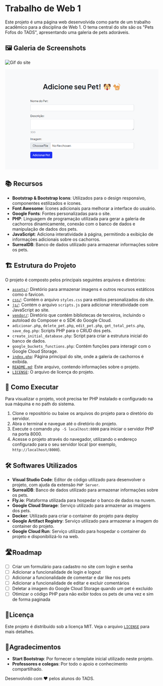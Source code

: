 # Trabalho de Web 1

Este projeto é uma página web desenvolvida como parte de um trabalho acadêmico para a disciplina de Web 1. O tema central do site são os "Pets Fofos do TADS", apresentando uma galeria de pets adoráveis.

## 🖼️ Galeria de Screenshots

![Gif do site](./assets/msedge_2rz9YuWhbc.gif)

![Adicionar um Pet](./assets/adicionar_pet.png)

## 📚 Recursos

- **Bootstrap & Bootstrap Icons**: Utilizados para o design responsivo, componentes estilizados e ícones.
- **Font Awesome**: Ícones adicionais para melhorar a interface do usuário.
- **Google Fonts**: Fontes personalizadas para o site.
- **PHP**: Linguagem de programação utilizada para gerar a galeria de cachorros dinamicamente, conexão com o banco de dados e manipulação de dados dos pets.
- **JavaScript**: Adiciona interatividade à página, permitindo a exibição de informações adicionais sobre os cachorros.
- **SurrealDB**: Banco de dados utilizado para armazenar informações sobre os pets.

## 🏗 Estrutura do Projeto

O projeto é composto pelos principais seguintes arquivos e diretórios:

- [`assets/`](./assets): Diretório para armazenar imagens e outros recursos estáticos como o favicon.
- [`css/`](./css): Contém o arquivo `styles.css` para estilos personalizados do site.
- [`js/`](./js): Contém o arquivo `scripts.js` para adicionar interatividade com JavaScript ao site.
- [`vendor/`](./vendor): Diretório que contém bibliotecas de terceiros, incluindo o autoload do Composer e o SDK do Google Cloud.
- `adicionar.php`, `delete_pet.php`, `edit_pet.php`, `get_total_pets.php`, `save_dog.php`: Scripts PHP para o CRUD dos pets.
- `create_initial_database.php`: Script para criar a estrutura inicial do banco de dados.
- `google_buckets_functions.php`: Contém funções para interagir com o Google Cloud Storage.
- [`index.php`](./index.php): Página principal do site, onde a galeria de cachorros é exibida.
- [`README.md`](./README.md): Este arquivo, contendo informações sobre o projeto.
- [`LICENSE`](./LICENSE): O arquivo de licença do projeto.

## 🚀 Como Executar

Para visualizar o projeto, você precisa ter PHP instalado e configurado na sua máquina e no path do sistema.

1. Clone o repositório ou baixe os arquivos do projeto para o diretório do servidor.
2. Abra o terminal e navegue até o diretório do projeto.
3. Execute o comando `php -S localhost:8000` para iniciar o servidor PHP na porta 8000.
2. Acesse o projeto através do navegador, utilizando o endereço configurado para o seu servidor local (por exemplo, `http://localhost/8000`).

## 🛠 Softwares Utilizados

- **Visual Studio Code**: Editor de código utilizado para desenvolver o projeto, com ajuda da extensão `PHP Server`.
- **SurrealDB**: Banco de dados utilizado para armazenar informações sobre os pets.
- **Fly.io**: Plataforma utilizada para hospedar o banco de dados na nuvem.
- **Google Cloud Storage**: Serviço utilizado para armazenar as imagens dos pets.
- **Docker**: Utilizado para criar o container do projeto para deploy
- **Google Artifact Registry**: Serviço utilizado para armazenar a imagem do container do projeto.
- **Google Cloud Run**: Serviço utilizado para hospedar o container do projeto e disponibilizá-lo na web.

## 🛣Roadmap

- [ ] Criar um formulário para cadastro no site com login e senha
- [ ] Adicionar a funcionalidade de login e logout
- [ ] Adicionar a funcionalidade de comentar e dar like nos pets
- [ ] Adicionar a funcionalidade de editar e excluir comentários
- [ ] Deletar a imagem do Google Cloud Storage quando um pet é excluído
- [ ] Otimizar o código PHP para não exibir todos os pets de uma vez e sim de forma paginada

## 📜Licença

Este projeto é distribuído sob a licença MIT. Veja o arquivo [`LICENSE`](./LICENSE) para mais detalhes.

## 👏Agradecimentos

- **Start Bootstrap**: Por fornecer o template inicial utilizado neste projeto.
- **Professores e colegas**: Por todo o apoio e conhecimento compartilhado.

Desenvolvido com ❤️ pelos alunos do TADS.
